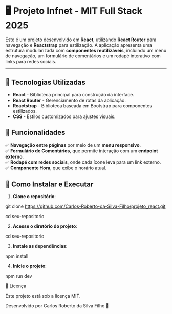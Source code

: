 # 🖥️ Projeto Infnet - MIT Full Stack 2025

Este é um projeto desenvolvido em **React**, utilizando **React Router** para navegação e **Reactstrap** para estilização. A aplicação apresenta uma estrutura modularizada com **componentes reutilizáveis**, incluindo um menu de navegação, um formulário de comentários e um rodapé interativo com links para redes sociais.

---

## 🚀 Tecnologias Utilizadas

- **React** - Biblioteca principal para construção da interface.
- **React Router** - Gerenciamento de rotas da aplicação.
- **Reactstrap** - Biblioteca baseada em Bootstrap para componentes estilizados.
- **CSS** - Estilos customizados para ajustes visuais.

## 🌟 Funcionalidades

✅ **Navegação entre páginas** por meio de um **menu responsivo**.  
✅ **Formulário de Comentários**, que permite interação com um **endpoint externo**.  
✅ **Rodapé com redes sociais**, onde cada ícone leva para um link externo.  
✅ **Componente Hora**, que exibe o horário atual. 

## 🔧 Como Instalar e Executar

1. **Clone o repositório**:

git clone https://github.com/Carlos-Roberto-da-Silva-Filho/projeto_react.git

cd seu-repositorio

2. **Acesse o diretório do projeto**:

cd seu-repositorio


3. **Instale as dependências**:

npm install

4. **Inicie o projeto**:

npm run dev


📜 Licença

Este projeto está sob a licença MIT.


Desenvolvido por Carlos Roberto da Silva Filho 🚀


